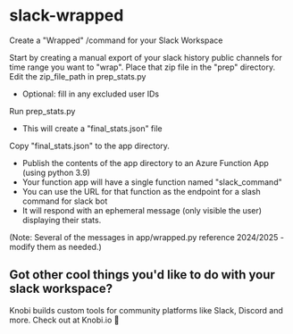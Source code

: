 # slack-wrapped
Create a "Wrapped" /command for your Slack Workspace

Start by creating a manual export of your slack history public channels for time range you want to "wrap".
Place that zip file in the "prep" directory.
Edit the zip_file_path in prep_stats.py
- Optional: fill in any excluded user IDs

Run prep_stats.py
- This will create a "final_stats.json" file

Copy "final_stats.json" to the app directory.
- Publish the contents of the app directory to an Azure Function App (using python 3.9)
- Your function app will have a single function named "slack_command"
- You can use the URL for that function as the endpoint for a slash command for slack bot
- It will respond with an ephemeral message (only visible the user) displaying their stats.

(Note: Several of the messages in app/wrapped.py reference 2024/2025 - modify them as needed.)

## Got other cool things you'd like to do with your slack workspace?
Knobi builds custom tools for community platforms like Slack, Discord and more. 
Check out at Knobi.io
🎈